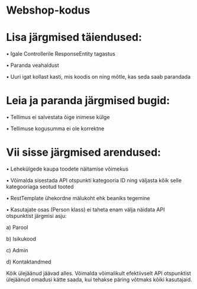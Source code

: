 # Webshop-kodus

# Lisa järgmised täiendused:

•	Igale Controllerile ResponseEntity tagastus

•	Paranda veahaldust

•	Uuri igat kollast kasti, mis koodis on ning mõtle, kas seda saab parandada


# Leia ja paranda järgmised bugid:

•	Tellimus ei salvestata õige inimese külge

•	Tellimuse kogusumma ei ole korrektne


# Vii sisse järgmised arendused:

•	Lehekülgede kaupa toodete näitamise võimekus

•	Võimalda sisestada API otspunkti kategooria ID ning väljasta kõik selle kategooriaga seotud tooted

•	RestTemplate ühekordne mälukoht ehk beaniks tegemine

•	Kasutajate osas (Person klass) ei taheta enam välja näidata API otspunktist järgmisi asju: 

a)	Parool

b)	Isikukood

c)	Admin

d)	Kontaktandmed

Kõik ülejäänud jäävad alles. Võimalda võimalikult efektiivselt API otspunktist ülejäänud omadusi kätte saada, kui tehakse päring võtmaks kõiki kasutajaid.

